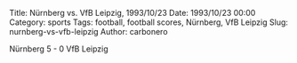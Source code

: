 Title: Nürnberg vs. VfB Leipzig, 1993/10/23
Date: 1993/10/23 00:00
Category: sports
Tags: football, football scores, Nürnberg, VfB Leipzig
Slug: nurnberg-vs-vfb-leipzig
Author: carbonero


Nürnberg 5 - 0 VfB Leipzig
